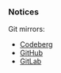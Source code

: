 ### Notices

Git mirrors:

- [Codeberg](https://codeberg.org/paveloom/paveloom.dev)
- [GitHub](https://github.com/paveloom/paveloom.dev)
- [GitLab](https://gitlab.com/paveloom-g/personal/site)
